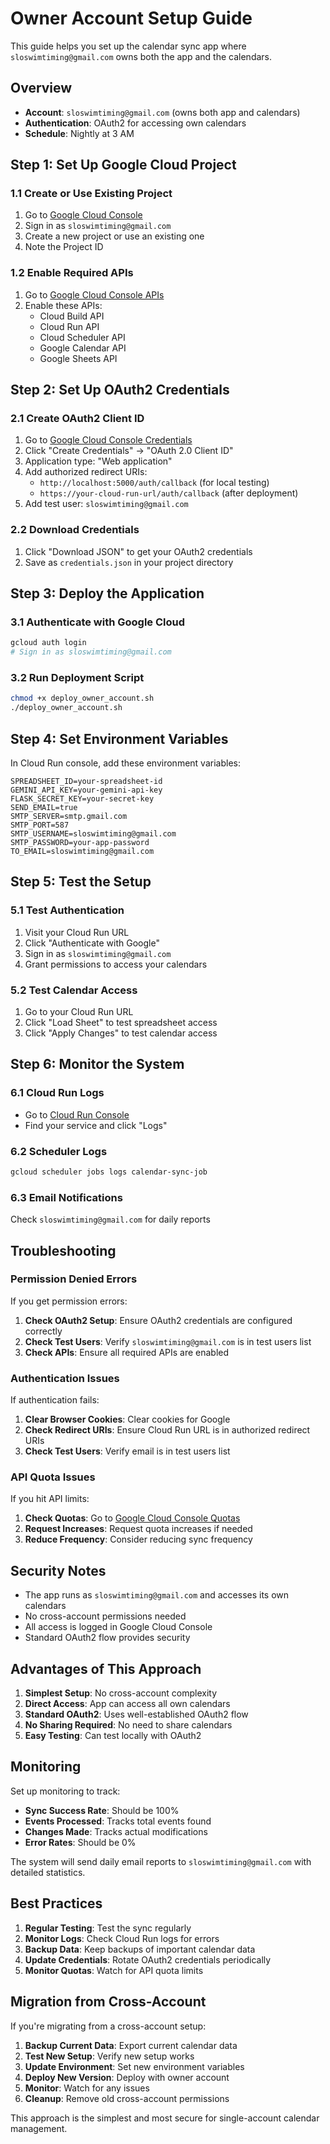 # Owner Account Setup Guide

This guide helps you set up the calendar sync app where `sloswimtiming@gmail.com` owns both the app and the calendars.

## Overview

- **Account**: `sloswimtiming@gmail.com` (owns both app and calendars)
- **Authentication**: OAuth2 for accessing own calendars
- **Schedule**: Nightly at 3 AM

## Step 1: Set Up Google Cloud Project

### 1.1 Create or Use Existing Project

1. Go to [Google Cloud Console](https://console.cloud.google.com)
2. Sign in as `sloswimtiming@gmail.com`
3. Create a new project or use an existing one
4. Note the Project ID

### 1.2 Enable Required APIs

1. Go to [Google Cloud Console APIs](https://console.cloud.google.com/apis/library)
2. Enable these APIs:
   - Cloud Build API
   - Cloud Run API
   - Cloud Scheduler API
   - Google Calendar API
   - Google Sheets API

## Step 2: Set Up OAuth2 Credentials

### 2.1 Create OAuth2 Client ID

1. Go to [Google Cloud Console Credentials](https://console.cloud.google.com/apis/credentials)
2. Click "Create Credentials" → "OAuth 2.0 Client ID"
3. Application type: "Web application"
4. Add authorized redirect URIs:
   - `http://localhost:5000/auth/callback` (for local testing)
   - `https://your-cloud-run-url/auth/callback` (after deployment)
5. Add test user: `sloswimtiming@gmail.com`

### 2.2 Download Credentials

1. Click "Download JSON" to get your OAuth2 credentials
2. Save as `credentials.json` in your project directory

## Step 3: Deploy the Application

### 3.1 Authenticate with Google Cloud

```bash
gcloud auth login
# Sign in as sloswimtiming@gmail.com
```

### 3.2 Run Deployment Script

```bash
chmod +x deploy_owner_account.sh
./deploy_owner_account.sh
```

## Step 4: Set Environment Variables

In Cloud Run console, add these environment variables:

```
SPREADSHEET_ID=your-spreadsheet-id
GEMINI_API_KEY=your-gemini-api-key
FLASK_SECRET_KEY=your-secret-key
SEND_EMAIL=true
SMTP_SERVER=smtp.gmail.com
SMTP_PORT=587
SMTP_USERNAME=sloswimtiming@gmail.com
SMTP_PASSWORD=your-app-password
TO_EMAIL=sloswimtiming@gmail.com
```

## Step 5: Test the Setup

### 5.1 Test Authentication

1. Visit your Cloud Run URL
2. Click "Authenticate with Google"
3. Sign in as `sloswimtiming@gmail.com`
4. Grant permissions to access your calendars

### 5.2 Test Calendar Access

1. Go to your Cloud Run URL
2. Click "Load Sheet" to test spreadsheet access
3. Click "Apply Changes" to test calendar access

## Step 6: Monitor the System

### 6.1 Cloud Run Logs

- Go to [Cloud Run Console](https://console.cloud.google.com/run)
- Find your service and click "Logs"

### 6.2 Scheduler Logs

```bash
gcloud scheduler jobs logs calendar-sync-job
```

### 6.3 Email Notifications

Check `sloswimtiming@gmail.com` for daily reports

## Troubleshooting

### Permission Denied Errors

If you get permission errors:

1. **Check OAuth2 Setup**: Ensure OAuth2 credentials are configured correctly
2. **Check Test Users**: Verify `sloswimtiming@gmail.com` is in test users list
3. **Check APIs**: Ensure all required APIs are enabled

### Authentication Issues

If authentication fails:

1. **Clear Browser Cookies**: Clear cookies for Google
2. **Check Redirect URIs**: Ensure Cloud Run URL is in authorized redirect URIs
3. **Check Test Users**: Verify email is in test users list

### API Quota Issues

If you hit API limits:

1. **Check Quotas**: Go to [Google Cloud Console Quotas](https://console.cloud.google.com/apis/credentials)
2. **Request Increases**: Request quota increases if needed
3. **Reduce Frequency**: Consider reducing sync frequency

## Security Notes

- The app runs as `sloswimtiming@gmail.com` and accesses its own calendars
- No cross-account permissions needed
- All access is logged in Google Cloud Console
- Standard OAuth2 flow provides security

## Advantages of This Approach

1. **Simplest Setup**: No cross-account complexity
2. **Direct Access**: App can access all own calendars
3. **Standard OAuth2**: Uses well-established OAuth2 flow
4. **No Sharing Required**: No need to share calendars
5. **Easy Testing**: Can test locally with OAuth2

## Monitoring

Set up monitoring to track:

- **Sync Success Rate**: Should be 100%
- **Events Processed**: Tracks total events found
- **Changes Made**: Tracks actual modifications
- **Error Rates**: Should be 0%

The system will send daily email reports to `sloswimtiming@gmail.com` with detailed statistics.

## Best Practices

1. **Regular Testing**: Test the sync regularly
2. **Monitor Logs**: Check Cloud Run logs for errors
3. **Backup Data**: Keep backups of important calendar data
4. **Update Credentials**: Rotate OAuth2 credentials periodically
5. **Monitor Quotas**: Watch for API quota limits

## Migration from Cross-Account

If you're migrating from a cross-account setup:

1. **Backup Current Data**: Export current calendar data
2. **Test New Setup**: Verify new setup works
3. **Update Environment**: Set new environment variables
4. **Deploy New Version**: Deploy with owner account
5. **Monitor**: Watch for any issues
6. **Cleanup**: Remove old cross-account permissions

This approach is the simplest and most secure for single-account calendar management. 